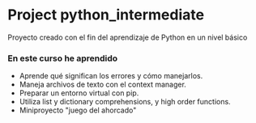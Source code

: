 # Project python_intermediate
Proyecto creado con el fin del aprendizaje de Python en un nivel básico

### En este curso he aprendido
- Aprende qué significan los errores y cómo manejarlos.
- Maneja archivos de texto con el context manager.
- Preparar un entorno virtual con pip.
- Utiliza list y dictionary comprehensions, y high order functions.
- Miniproyecto "juego del ahorcado"

